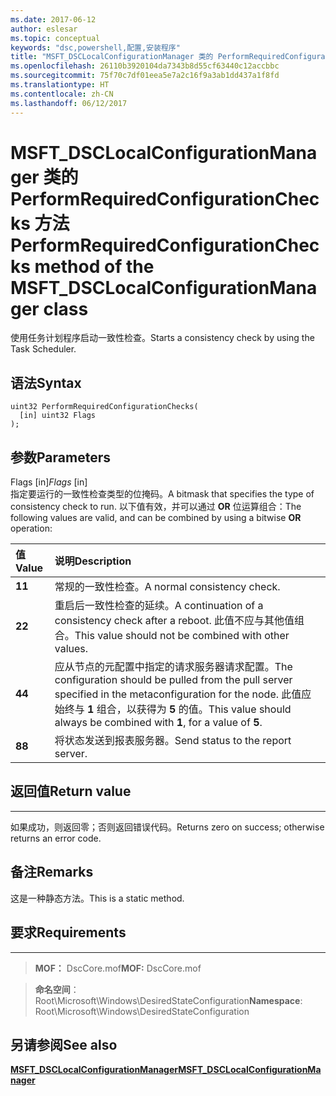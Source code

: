 ```yaml
---
ms.date: 2017-06-12
author: eslesar
ms.topic: conceptual
keywords: "dsc,powershell,配置,安装程序"
title: "MSFT_DSCLocalConfigurationManager 类的 PerformRequiredConfigurationChecks 方法"
ms.openlocfilehash: 26110b3920104da7343b8d55cf63440c12accbbc
ms.sourcegitcommit: 75f70c7df01eea5e7a2c16f9a3ab1dd437a1f8fd
ms.translationtype: HT
ms.contentlocale: zh-CN
ms.lasthandoff: 06/12/2017
---
```

# <a name="performrequiredconfigurationchecks-method-of-the-msftdsclocalconfigurationmanager-class"></a><span data-ttu-id="e3abf-103">MSFT_DSCLocalConfigurationManager 类的 PerformRequiredConfigurationChecks 方法</span><span class="sxs-lookup"><span data-stu-id="e3abf-103">PerformRequiredConfigurationChecks method of the MSFT_DSCLocalConfigurationManager class</span></span>

<span data-ttu-id="e3abf-104">使用任务计划程序启动一致性检查。</span><span class="sxs-lookup"><span data-stu-id="e3abf-104">Starts a consistency check by using the Task Scheduler.</span></span>

<a name="syntax"></a><span data-ttu-id="e3abf-105">语法</span><span class="sxs-lookup"><span data-stu-id="e3abf-105">Syntax</span></span>
------

```mof
uint32 PerformRequiredConfigurationChecks(
  [in] uint32 Flags
);
```

<a name="parameters"></a><span data-ttu-id="e3abf-106">参数</span><span class="sxs-lookup"><span data-stu-id="e3abf-106">Parameters</span></span>
----------

<span data-ttu-id="e3abf-107">Flags \[in\]</span><span class="sxs-lookup"><span data-stu-id="e3abf-107">*Flags* \[in\]</span></span>  
<span data-ttu-id="e3abf-108">指定要运行的一致性检查类型的位掩码。</span><span class="sxs-lookup"><span data-stu-id="e3abf-108">A bitmask that specifies the type of consistency check to run.</span></span> <span data-ttu-id="e3abf-109">以下值有效，并可以通过 **OR** 位运算组合：</span><span class="sxs-lookup"><span data-stu-id="e3abf-109">The following values are valid, and can be combined by using a bitwise **OR** operation:</span></span>

|<span data-ttu-id="e3abf-110">值</span><span class="sxs-lookup"><span data-stu-id="e3abf-110">Value</span></span> |<span data-ttu-id="e3abf-111">说明</span><span class="sxs-lookup"><span data-stu-id="e3abf-111">Description</span></span> |
|:--- |:---|
|<span data-ttu-id="e3abf-112">**1**</span><span class="sxs-lookup"><span data-stu-id="e3abf-112">**1**</span></span> | <span data-ttu-id="e3abf-113">常规的一致性检查。</span><span class="sxs-lookup"><span data-stu-id="e3abf-113">A normal consistency check.</span></span> |
|<span data-ttu-id="e3abf-114">**2**</span><span class="sxs-lookup"><span data-stu-id="e3abf-114">**2**</span></span> | <span data-ttu-id="e3abf-115">重启后一致性检查的延续。</span><span class="sxs-lookup"><span data-stu-id="e3abf-115">A continuation of a consistency check after a reboot.</span></span> <span data-ttu-id="e3abf-116">此值不应与其他值组合。</span><span class="sxs-lookup"><span data-stu-id="e3abf-116">This value should not be combined with other values.</span></span> |
|<span data-ttu-id="e3abf-117">**4**</span><span class="sxs-lookup"><span data-stu-id="e3abf-117">**4**</span></span> | <span data-ttu-id="e3abf-118">应从节点的元配置中指定的请求服务器请求配置。</span><span class="sxs-lookup"><span data-stu-id="e3abf-118">The configuration should be pulled from the pull server specified in the metaconfiguration for the node.</span></span> <span data-ttu-id="e3abf-119">此值应始终与 **1** 组合，以获得为 **5** 的值。</span><span class="sxs-lookup"><span data-stu-id="e3abf-119">This value should always be combined with **1**, for a value of **5**.</span></span> |
|<span data-ttu-id="e3abf-120">**8**</span><span class="sxs-lookup"><span data-stu-id="e3abf-120">**8**</span></span> | <span data-ttu-id="e3abf-121">将状态发送到报表服务器。</span><span class="sxs-lookup"><span data-stu-id="e3abf-121">Send status to the report server.</span></span> |

## <a name="return-value"></a><span data-ttu-id="e3abf-122">返回值</span><span class="sxs-lookup"><span data-stu-id="e3abf-122">Return value</span></span>
------------

<span data-ttu-id="e3abf-123">如果成功，则返回零；否则返回错误代码。</span><span class="sxs-lookup"><span data-stu-id="e3abf-123">Returns zero on success; otherwise returns an error code.</span></span>

## <a name="remarks"></a><span data-ttu-id="e3abf-124">备注</span><span class="sxs-lookup"><span data-stu-id="e3abf-124">Remarks</span></span>

<span data-ttu-id="e3abf-125">这是一种静态方法。</span><span class="sxs-lookup"><span data-stu-id="e3abf-125">This is a static method.</span></span>

## <a name="requirements"></a><span data-ttu-id="e3abf-126">要求</span><span class="sxs-lookup"><span data-stu-id="e3abf-126">Requirements</span></span>
------------
><span data-ttu-id="e3abf-127">**MOF：** DscCore.mof</span><span class="sxs-lookup"><span data-stu-id="e3abf-127">**MOF:** DscCore.mof</span></span>

><span data-ttu-id="e3abf-128">**命名空间**：Root\Microsoft\Windows\DesiredStateConfiguration</span><span class="sxs-lookup"><span data-stu-id="e3abf-128">**Namespace**: Root\Microsoft\Windows\DesiredStateConfiguration</span></span>


## <a name="see-also"></a><span data-ttu-id="e3abf-129">另请参阅</span><span class="sxs-lookup"><span data-stu-id="e3abf-129">See also</span></span>


[<span data-ttu-id="e3abf-130">**MSFT_DSCLocalConfigurationManager**</span><span class="sxs-lookup"><span data-stu-id="e3abf-130">**MSFT_DSCLocalConfigurationManager**</span></span>](msft-dsclocalconfigurationmanager.md)


 

 



